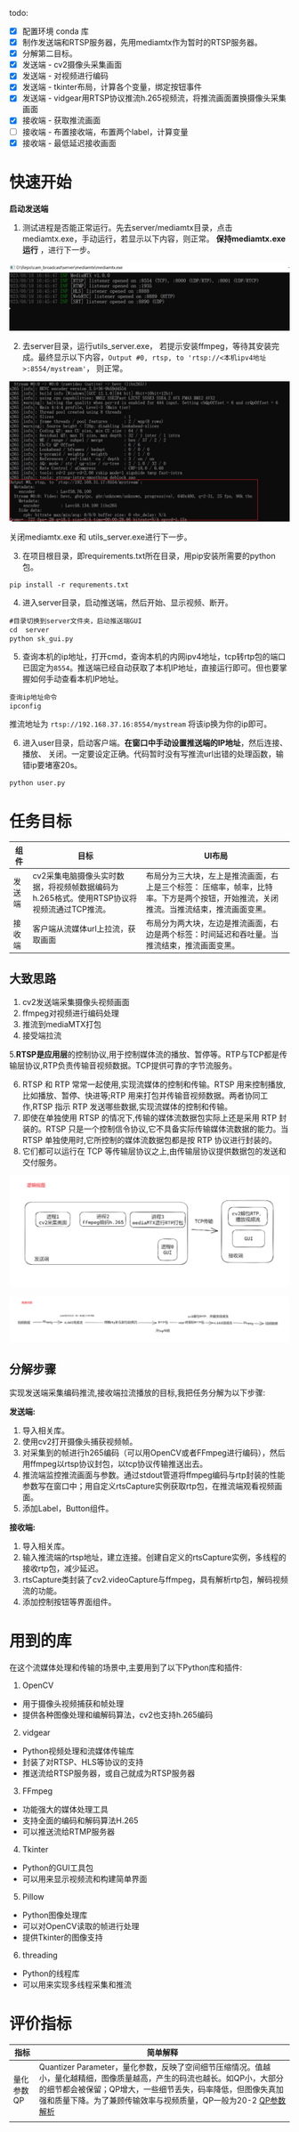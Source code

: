 

todo:

- [x] 配置环境 conda 库
- [x] 制作发送端和RTSP服务器，先用mediamtx作为暂时的RTSP服务器。
- [x] 分解第二目标。
- [x] 发送端 - cv2摄像头采集画面
- [x] 发送端 - 对视频进行编码
- [x] 发送端 - tkinter布局，计算各个变量，绑定按钮事件
- [x] 发送端 - vidgear用RTSP协议推流h.265视频流，将推流画面置换摄像头采集画面
- [x] 接收端 - 获取推流画面
- [ ] 接收端 - 布置接收端，布置两个label，计算变量
- [x] 接收端 - 最低延迟接收画面
# 快速开始

**启动发送端**



1. 测试进程是否能正常运行。先去server/mediamtx目录，点击mediamtx.exe，手动运行，若显示以下内容，则正常。 **保持mediamtx.exe运行** ，进行下一步。

![image-20230818164559231](https://github.com/FuturaTino/TyporaImages/raw/main//TyporaImages/image-20230818164559231.png)



2. 去server目录，运行utils_server.exe， 若提示安装ffmpeg，等待其安装完成。最终显示以下内容，`Output #0, rtsp, to 'rtsp://<本机ipv4地址>:8554/mystream'`， 则正常。

![image-20230818165016331](https://github.com/FuturaTino/TyporaImages/raw/main//TyporaImages/image-20230818165016331.png)

关闭mediamtx.exe 和 utils_server.exe进行下一步。



3. 在项目根目录，即requirements.txt所在目录，用pip安装所需要的python包。

```shell
pip install -r requrements.txt 
```

4. 进入server目录，启动推送端，然后开始、显示视频、断开。

```shell
#目录切换到server文件夹，启动推送端GUI
cd  server
python sk_gui.py
```

5. 查询本机的ip地址，打开cmd，查询本机的内网ipv4地址，tcp转rtp包的端口已固定为`8554`。推送端已经自动获取了本机IP地址，直接运行即可。但也要掌握如何手动查看本机IP地址。

```shell
查询ip地址命令
ipconfig
```

推流地址为 `rtsp://192.168.37.16:8554/mystream` 将该ip换为你的ip即可。

6. 进入user目录，启动客户端。**在窗口中手动设置推送端的IP地址**，然后连接、播放、 关闭。一定要设定正确。代码暂时没有写推流url出错的处理函数，输错ip要堵塞20s。

```python
python user.py	
```



# 任务目标

| 组件   | 目标                                                         | UI布局                                                       |
| ------ | ------------------------------------------------------------ | ------------------------------------------------------------ |
| 发送端 | cv2采集电脑摄像头实时数据，将视频帧数据编码为h.265格式。使用RTSP协议将视频流通过TCP推流。 | 布局分为三大块，左上是推流画面，右上是三个标签： 压缩率，帧率，比特率。下方是两个按钮，开始推流，关闭推流。当推流结束，推流画面变黑。 |
| 接收端 | 客户端从流媒体url上拉流，获取画面                            | 布局分为两大块，左边是推流画面，右边是两个标签：时间延迟和吞吐量。当推流结束，推流画面变黑。 |



## 大致思路

1. cv2发送端采集摄像头视频画面
2. ffmpeg对视频进行编码处理
3. 推流到mediaMTX打包
4. 接受端拉流

​	5.**RTSP是应用层**的控制协议,用于控制媒体流的播放、暂停等。RTP与TCP都是传输层协议,RTP负责传输音视频数据。TCP提供可靠的字节流服务。

6. RTSP 和 RTP 常常一起使用,实现流媒体的控制和传输。RTSP 用来控制播放,比如播放、暂停、快进等;RTP 用来打包并传输音视频数据。两者协同工作,RTSP 指示 RTP 发送哪些数据,实现流媒体的控制和传输。
7. 即使在单独使用 RTSP 的情况下,传输的媒体流数据包实际上还是采用 RTP 封装的。RTSP 只是一个控制信令协议,它不具备实际传输媒体流数据的能力。当 RTSP 单独使用时,它所控制的媒体流数据包都是按 RTP 协议进行封装的。
8. 它们都可以运行在 TCP 等传输层协议之上,由传输层协议提供数据包的发送和交付服务。

![image-20230818112007241](https://github.com/FuturaTino/TyporaImages/raw/main//TyporaImages/image-20230818112007241.png)

![image-20230818112038978](https://github.com/FuturaTino/TyporaImages/raw/main//TyporaImages/image-20230818112038978.png)

## 分解步骤



实现发送端采集编码推流,接收端拉流播放的目标,我把任务分解为以下步骤:

**发送端:**

1. 导入相关库。
2. 使用cv2打开摄像头捕获视频帧。
3. 对采集到的帧进行h265编码（可以用OpenCV或者FFmpeg进行编码），然后用ffmpeg以rtsp协议封包，以tcp协议传输推送出去。
4. 推流端监控推流画面与参数。通过stdout管道将ffmpeg编码与rtp封装的性能参数写在窗口中；用自定义rtsCapture实例获取rtp包，在推流端观看视频画面。
7. 添加Label，Button组件。

**接收端:**

1. 导入相关库。
2. 输入推流端的rtsp地址，建立连接。创建自定义的rtsCapture实例，多线程的接收rtp包，减少延迟。
3. rtsCapture类封装了cv2.videoCapture与ffmpeg，具有解析rtp包，解码视频流的功能。
6. 添加控制按钮等界面组件。



# 用到的库

在这个流媒体处理和传输的场景中,主要用到了以下Python库和插件:

1. OpenCV

- 用于摄像头视频捕获和帧处理
- 提供各种图像处理和编解码算法，cv2也支持h.265编码

2. vidgear

- Python视频处理和流媒体传输库
- 封装了对RTSP、HLS等协议的支持
- 推送流给RTSP服务器，或自己就成为RTSP服务器

3. FFmpeg

- 功能强大的媒体处理工具
- 支持全面的编码和解码算法H.265
- 可以推送流给RTMP服务器

4. Tkinter

- Python的GUI工具包
- 可以用来显示视频流和构建简单界面

5. Pillow

- Python图像处理库
- 可以对OpenCV读取的帧进行处理
- 提供Tkinter的图像支持

6. threading

- Python的线程库
- 可以用来实现多线程采集和推流



# 评价指标

| 指标        | 简单解释                                                     |
| ----------- | ------------------------------------------------------------ |
| 量化参数 QP | Quantizer Parameter，量化参数，反映了空间细节压缩情况。值越小，量化越精细，图像质量越高，产生的码流也越长。如QP小，大部分的细节都会被保留；QP增大，一些细节丢失，码率降低，但图像失真加强和质量下降。为了兼顾传输效率与视频质量，QP一般为20-2 [QP参数解析](https://blog.csdn.net/liangjiubujiu/article/details/80569391) |
|             |                                                              |



